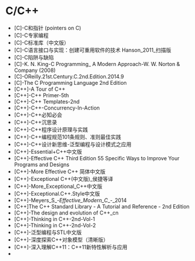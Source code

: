 # C/C++
* [C]-C和指针 (pointers on C)
* [C]-C专家编程
* [C]-C标准库（中文版）
* [C]-C语言接口与实现：创建可重用软件的技术 Hanson_2011_扫描版
* [C]-C陷阱与缺陷
* [C]-K. N. King-C Programming_ A Modern Approach-W. W. Norton & Company (2008)
* [C]-OReilly.21st.Century.C.2nd.Edition.2014.9
* [C]-The C Programming Language 2nd Edition
* [C++]-A Tour of C++
* [C++]-C++ Primer-5th
* [C++]-C++ Templates-2nd
* [C++]-C++-Concurrency-In-Action
* [C++]-C++必知必会
* [C++]-C++沉思录
* [C++]-C++程序设计原理与实践
* [C++]-C++编程规范101条规则、准则最佳实践
* [C++]-C++设计新思维-泛型编程与设计模式之应用
* [C++]-Essential+C++中文版
* [C++]-Effective C++ Third Edition  55 Specific Ways to Improve Your Programs and Designs 
* [C++]-More Effective C++ 简体中文版
* [C++]-Exceptional C++(中文版)_侯捷等译
* [C++]-More_Exceptional_C++中文版
* [C++]-Exceptional.C++.Style中文版
* [C++]-Meyers_S_-_Effective_Modern_C__-_2014
* [C++]The C++ Standard Library - A Tutorial and Reference - 2nd Edition
* [C++]-The design and evolution of C++_cn
* [C++]-Thinking in C++-2nd-Vol-1
* [C++]-Thinking in C++-2nd-Vol-2
* [C++]-泛型编程与STL中文版
* [C++]-深度探索C++对象模型（清晰版）
* [C++]-深入理解C++11：C++11新特性解析与应用
* 
